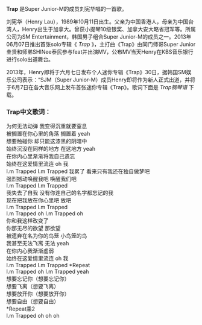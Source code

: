 

**Trap** 是Super Junior-M的成员刘宪华唱的一首歌。

刘宪华（Henry
Lau），1989年10月11日出生。父亲为中国香港人，母亲为中国台湾人，Henry出生于加拿大。曾获小提琴10级银奖、加拿大安大略省冠军等。所属公司为SM
Entertainment，韩国男子组合Super Junior-M的成员之一。2013年06月07日推出首张solo专辑《 _Trap_
》，主打曲《Trap》由同门师哥Super
Junior圭贤和师弟SHINee泰民参与feat并出演MV，公布MV当天Henry在KBS音乐银行进行solo出道舞台。

2013年，Henry即将于六月七日发布个人迷你专辑《Trap》30日，据韩国SM娱乐公司表示：“SJM（Super
Junior-M）成员Henry即将作为新人正式出道，并将于6月7日在各大音乐网上发布首张迷你专辑《Trap》。歌词下面是 _Trap钢琴谱_ 下载。

### Trap中文歌词：

为何无法动弹 我变得沉重就要窒息  
被搁置在你心里的角落 搁置着 yeah  
想要触碰你 却只能这漆黑的阴暗中  
始终沉没在同样的地方 在这地方 yeah  
在你内心里渐渐将我自己遗忘  
始终在这爱情里流连 oh 我  
I.m Trapped I.m Trapped 我累了 看来只有我还在独自做梦吧  
强烈撼动唤醒我吧 唤醒我们吧  
I.m Trapped I.m Trapped  
我失去了自我 没有你连自己的名字都忘记的我  
现在把我放在你心里吧 放吧  
I.m Trapped I.m Trapped  
I.m Trapped oh I.m Trapped oh  
你和我这样改变了  
你那无尽的欲望 那欲望  
被遗弃在名为你的鸟笼 小鸟笼的鸟  
我甚至无法飞离 无法 yeah  
在你内心我渐渐虚弱  
始终在这爱情里流连 oh 我  
I.m Trapped I.m Trapped *Repeat  
I.m Trapped oh I.m Trapped yeah  
想要忘记你（想要忘记你）  
想要飞离（想要飞离）  
想要放开你（想要放开你）  
想要自由（想要自由）  
*Repeat乘2  
I.m Trapped oh oh oh

